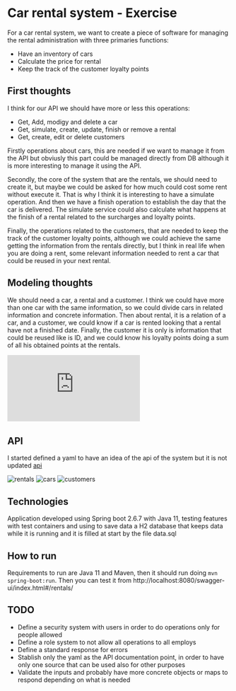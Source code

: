 # Car rental system - Exercise

For a car rental system, we want to create a piece of software for managing the rental administration with three primaries functions:
- Have an inventory of cars
- Calculate the price for rental
- Keep the track of the customer loyalty points

## First thoughts

I think for our API we should have more or less this operations:
- Get, Add, modigy and delete a car
- Get, simulate, create, update, finish or remove a rental
- Get, create, edit or delete customers

Firstly operations about cars, this are needed if we want to manage it from the API but obviusly this part could be managed directly from DB although it is more interesting to manage it using the API.

Secondly, the core of the system that are the rentals, we should need to create it, but maybe we could be asked for how much could cost some rent without execute it. That is why I think it is interesting to have a simulate operation. And then we have a finish operation to establish the day that the car is delivered. The simulate service could also calculate what happens at the finish of a rental related to the surcharges and loyalty points.

Finally, the operations related to the customers, that are needed to keep the track of the customer loyalty points, although we could achieve the same getting the information from the rentals directly, but I think in real life when you are doing a rent, some relevant information needed to rent a car that could be reused in your next rental.

## Modeling thoughts

We should need a car, a rental and a customer. I think we could have more than one car with the same information, so we could divide cars in related information and concrete information.
Then about rental, it is a relation of a car, and a customer, we could know if a car is rented looking that a rental have not a finished date.
Finally, the customer it is only is information that could be reused like is ID, and we could know his loyalty points doing a sum of all his obtained points at the rentals.

![model](https://github.com/ecn-code/car-rental-system-demo/blob/main/schema.pdf)

## API
I started defined a yaml to have an idea of the api of the system but it is not updated
[api](https://github.com/ecn-code/car-rental-system-demo/blob/main/api.yaml)

![rentals](https://github.com/ecn-code/car-rental-system-demo/blob/main/rentals_api.yaml)
![cars](https://github.com/ecn-code/car-rental-system-demo/blob/main/cars_api.yaml)
![customers](https://github.com/ecn-code/car-rental-system-demo/blob/main/customers_api.yaml)

## Technologies
Application developed using Spring boot 2.6.7 with Java 11, testing features with test containers and using to save data a H2 database that keeps data while it is running and it is filled at start by the file data.sql

## How to run

Requirements to run are Java 11 and Maven, then it should run doing `mvn spring-boot:run`.
Then you can test it from http://localhost:8080/swagger-ui/index.html#/rentals/

## TODO

- Define a security system with users in order to do operations only for people allowed
- Define a role system to not allow all operations to all employs
- Define a standard response for errors
- Stablish only the yaml as the API documentation point, in order to have only one source that can be used also for other purposes
- Validate the inputs and probably have more concrete objects or maps to respond depending on what is needed
